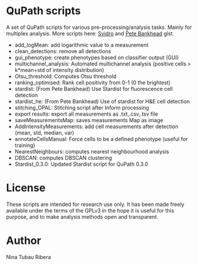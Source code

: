 # QuPath scripts
A set of QuPath scripts for various pre-processing/analysis tasks. Mainly for multiplex analysis. 
More scripts here: [Svidro](https://gist.github.com/Svidro) and [Pete Bankhead](https://gist.github.com/petebankhead) gist.

- add_logMean: add logarithmic value to a measurement
- clean_detections: remove all detections
- gui_phenotype: create phenotypes based on classifier output (GUI)
- multichannel_analysis: Automated multichannel analysis (positive cells > k*mean+std of intensity distribution)
- Otsu_threshold: Computes Otsu threshold 
- ranking_optimised: Rank cell positivity from 0-1 (0 the brightest) 
- stardist: (From Pete Bankhead) Use Stardist for fluorescence cell detection
- stardist_he: (From Pete Bankhead) Use of stardist for H&E cell detection
- stitching_OPAL: Stitching script after Inform processing
- export results: export all measurements as .txt,.csv,.tsv file
- saveMeasurementsMap: saves measurements Map as image
- AddIntensityMeasurements: add cell measurements after detection (mean, std, median, var)
- annotateCellsManual: Force cells to be a defined phenotype (useful for training)
- NearestNeighbours: computes nearest neighbourhood analysis
- DBSCAN: computes DBSCAN clustering
- Stardist_0.3.0: Updated Stardist script for QuPath 0.3.0

# License

These scripts are intended for research use only. It has been made freely available under the terms of the GPLv3 in the hope it is useful for this purpose, and to make analysis methods open and transparent.

# Author
Nina Tubau Ribera
